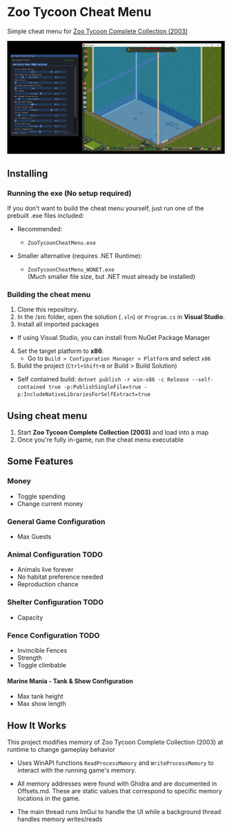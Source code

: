 # Zoo Tycoon Cheat Menu

Simple cheat menu for [Zoo Tycoon Complete Collection (2003)](https://github.com/JahsiasWhite/ZooTycoonCompleteCollection-NOCD)

![Cheat Menu Example](assets/example.png)

## Installing

### Running the exe (No setup required)

If you don’t want to build the cheat menu yourself, just run one of the prebuilt .exe files included:

- Recommended:

  - `ZooTycoonCheatMenu.exe`</br>

- Smaller alternative (requires .NET Runtime):

  - `ZooTycoonCheatMenu_WONET.exe`</br>
    (Much smaller file size, but .NET must already be installed)

### Building the cheat menu

1. Clone this repository.
2. In the /src folder, open the solution (`.sln`) or `Program.cs` in **Visual Studio**.
3. Install all imported packages

- If using Visual Studio, you can install from NuGet Package Manager

4. Set the target platform to **x86**:
   - Go to `Build > Configuration Manager > Platform` and select `x86`
5. Build the project (`Ctrl+Shift+B` or Build > Build Solution)

- Self contained build: `dotnet publish -r win-x86 -c Release --self-contained true -p:PublishSingleFile=true -p:IncludeNativeLibrariesForSelfExtract=true`

## Using cheat menu

1. Start **Zoo Tycoon Complete Collection (2003)** and load into a map
2. Once you're fully in-game, run the cheat menu executable

## Some Features

### Money

- Toggle spending
- Change current money

### General Game Configuration

- Max Guests

### Animal Configuration TODO

- Animals live forever
- No habitat preference needed
- Reproduction chance

### Shelter Configuration TODO

- Capacity

### Fence Configuration TODO

- Invincible Fences
- Strength
- Toggle climbable

#### Marine Mania - Tank & Show Configuration

- Max tank height
- Max show length

## How It Works

This project modifies memory of Zoo Tycoon Complete Collection (2003) at runtime to change gameplay behavior

- Uses WinAPI functions `ReadProcessMemory` and `WriteProcessMemory` to interact with the running game's memory.

- All memory addresses were found with Ghidra and are documented in Offsets.md. These are static values that correspond to specific memory locations in the game.

- The main thread runs ImGui to handle the UI while a background thread handles memory writes/reads
